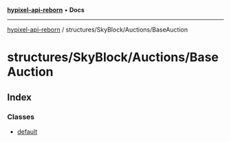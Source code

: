 [**hypixel-api-reborn**](../../../../README.md) • **Docs**

***

[hypixel-api-reborn](../../../../modules.md) / structures/SkyBlock/Auctions/BaseAuction

# structures/SkyBlock/Auctions/BaseAuction

## Index

### Classes

- [default](classes/default.md)
